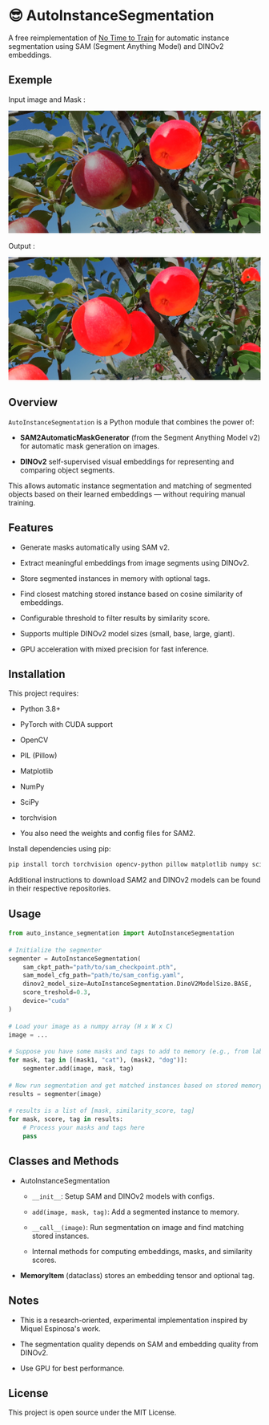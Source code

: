 # 😎 AutoInstanceSegmentation

A free reimplementation of [No Time to Train](https://miquel-espinosa.github.io/no-time-to-train/) for automatic instance segmentation using SAM (Segment Anything Model) and DINOv2 embeddings.

## Exemple

Input image and Mask :

![Alt text](images/verger_with_mask.jpg)

Output :

![Alt text](images/final_result.jpg)

## Overview
``AutoInstanceSegmentation`` is a Python module that combines the power of:

- **SAM2AutomaticMaskGenerator** (from the Segment Anything Model v2) for automatic mask generation on images.

- **DINOv2** self-supervised visual embeddings for representing and comparing object segments.

This allows automatic instance segmentation and matching of segmented objects based on their learned embeddings — without requiring manual training.

## Features
- Generate masks automatically using SAM v2.

- Extract meaningful embeddings from image segments using DINOv2.

- Store segmented instances in memory with optional tags.

- Find closest matching stored instance based on cosine similarity of embeddings.

- Configurable threshold to filter results by similarity score.

- Supports multiple DINOv2 model sizes (small, base, large, giant).

- GPU acceleration with mixed precision for fast inference.

## Installation
This project requires:

- Python 3.8+

- PyTorch with CUDA support

- OpenCV

- PIL (Pillow)

- Matplotlib

- NumPy

- SciPy

- torchvision

- You also need the weights and config files for SAM2.

Install dependencies using pip:

```bash
pip install torch torchvision opencv-python pillow matplotlib numpy scipy
```

Additional instructions to download SAM2 and DINOv2 models can be found in their respective repositories.

## Usage

```python
from auto_instance_segmentation import AutoInstanceSegmentation

# Initialize the segmenter
segmenter = AutoInstanceSegmentation(
    sam_ckpt_path="path/to/sam_checkpoint.pth",
    sam_model_cfg_path="path/to/sam_config.yaml",
    dinov2_model_size=AutoInstanceSegmentation.DinoV2ModelSize.BASE,
    score_treshold=0.3,
    device="cuda"
)

# Load your image as a numpy array (H x W x C)
image = ...

# Suppose you have some masks and tags to add to memory (e.g., from labeled images)
for mask, tag in [(mask1, "cat"), (mask2, "dog")]:
    segmenter.add(image, mask, tag)

# Now run segmentation and get matched instances based on stored memory
results = segmenter(image)

# results is a list of [mask, similarity_score, tag]
for mask, score, tag in results:
    # Process your masks and tags here
    pass
```

## Classes and Methods
- AutoInstanceSegmentation

    - `__init__`: Setup SAM and DINOv2 models with configs.

    - `add(image, mask, tag)`: Add a segmented instance to memory.

    - `__call__(image)`: Run segmentation on image and find matching stored instances.

    - Internal methods for computing embeddings, masks, and similarity scores.

- **MemoryItem** (dataclass) stores an embedding tensor and optional tag.

## Notes
- This is a research-oriented, experimental implementation inspired by Miquel Espinosa's work.

- The segmentation quality depends on SAM and embedding quality from DINOv2.

- Use GPU for best performance.

## License
This project is open source under the MIT License.

